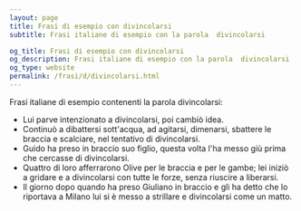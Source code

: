 ```yaml
---
layout: page
title: Frasi di esempio con divincolarsi 
subtitle: Frasi italiane di esempio con la parola  divincolarsi

og_title: Frasi di esempio con divincolarsi 
og_description: Frasi italiane di esempio con la parola  divincolarsi
og_type: website
permalink: /frasi/d/divincolarsi.html
---
```


Frasi italiane di esempio contenenti la parola divincolarsi:


- Lui parve intenzionato a divincolarsi, poi cambiò idea.
- Continuò a dibattersi sott'acqua, ad agitarsi, dimenarsi, sbattere le braccia e scalciare, nel tentativo di divincolarsi.
- Guido ha preso in braccio suo figlio, questa volta l'ha messo giù prima che cercasse di divincolarsi.
- Quattro di loro afferrarono Olive per le braccia e per le gambe; lei iniziò a gridare e a divincolarsi con tutte le forze, senza riuscire a liberarsi.
- Il giorno dopo quando ha preso Giuliano in braccio e gli ha detto che lo riportava a Milano lui si è messo a strillare e divincolarsi come un matto.
